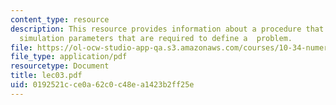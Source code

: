 ```yaml
---
content_type: resource
description: This resource provides information about a procedure that reads in the
  simulation parameters that are required to define a  problem.
file: https://ol-ocw-studio-app-qa.s3.amazonaws.com/courses/10-34-numerical-methods-applied-to-chemical-engineering-fall-2005/0192521cce0a62c0c48ea1423b2ff25e_lec03.pdf
file_type: application/pdf
resourcetype: Document
title: lec03.pdf
uid: 0192521c-ce0a-62c0-c48e-a1423b2ff25e
---
```


